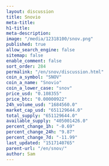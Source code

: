```yaml
---
layout: discussion
title: Snovio
meta-title: 
h1-title: 
meta-description: 
image: "/media/12318100/snov.png"
published: true
allow_search_engine: false
sitemap: false
enable_comment: false
sort_order: 284
permalink: "/en/snov/discussion.html"
coin_a_symbol: "SNOV"
coin_a_name: "Snovio"
coin_a_lower_case: "snov"
price_usd: "0.108355"
price_btc: "0.00000922"
24h_volume_usd: "1684560.0"
market_cap_usd: "651129644.0"
total_supply: "651129644.0"
available_supply: "405001426.0"
percent_change_1h: "-0.69"
percent_change_24h: "9.87"
percent_change_7d: "-11.99"
last_updated: "1517140765"
parent-url: "/en/snov/"
author: Sam
---
```


